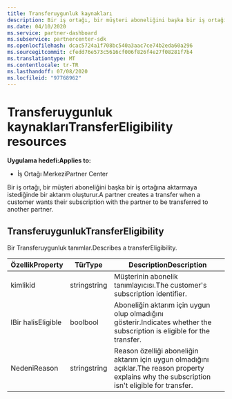 ```yaml
---
title: Transferuygunluk kaynakları
description: Bir iş ortağı, bir müşteri aboneliğini başka bir iş ortağına aktarmaya istediğinde bir aktarım oluşturur.
ms.date: 04/10/2020
ms.service: partner-dashboard
ms.subservice: partnercenter-sdk
ms.openlocfilehash: dcac5724a1f708bc540a3aac7ce74b2eda60a296
ms.sourcegitcommit: cfedd76e573c5616cf006f826f4e27f08281f7b4
ms.translationtype: MT
ms.contentlocale: tr-TR
ms.lasthandoff: 07/08/2020
ms.locfileid: "97768962"
---
```

# <a name="transfereligibility-resources"></a><span data-ttu-id="03cc4-103">Transferuygunluk kaynakları</span><span class="sxs-lookup"><span data-stu-id="03cc4-103">TransferEligibility resources</span></span>

<span data-ttu-id="03cc4-104">**Uygulama hedefi:**</span><span class="sxs-lookup"><span data-stu-id="03cc4-104">**Applies to:**</span></span>

- <span data-ttu-id="03cc4-105">İş Ortağı Merkezi</span><span class="sxs-lookup"><span data-stu-id="03cc4-105">Partner Center</span></span>

<span data-ttu-id="03cc4-106">Bir iş ortağı, bir müşteri aboneliğini başka bir iş ortağına aktarmaya istediğinde bir aktarım oluşturur.</span><span class="sxs-lookup"><span data-stu-id="03cc4-106">A partner creates a transfer when a customer wants their subscription with the partner to be transferred to another partner.</span></span>

## <a name="transfereligibility"></a><span data-ttu-id="03cc4-107">Transferuygunluk</span><span class="sxs-lookup"><span data-stu-id="03cc4-107">TransferEligibility</span></span>

<span data-ttu-id="03cc4-108">Bir Transferuygunluk tanımlar.</span><span class="sxs-lookup"><span data-stu-id="03cc4-108">Describes a transferEligibility.</span></span>

| <span data-ttu-id="03cc4-109">Özellik</span><span class="sxs-lookup"><span data-stu-id="03cc4-109">Property</span></span>              | <span data-ttu-id="03cc4-110">Tür</span><span class="sxs-lookup"><span data-stu-id="03cc4-110">Type</span></span>             | <span data-ttu-id="03cc4-111">Description</span><span class="sxs-lookup"><span data-stu-id="03cc4-111">Description</span></span>                                                                              |
|-----------------------|------------------|------------------------------------------------------------------------------------------|
| <span data-ttu-id="03cc4-112">kimlik</span><span class="sxs-lookup"><span data-stu-id="03cc4-112">id</span></span>                    | <span data-ttu-id="03cc4-113">string</span><span class="sxs-lookup"><span data-stu-id="03cc4-113">string</span></span>           | <span data-ttu-id="03cc4-114">Müşterinin abonelik tanımlayıcısı.</span><span class="sxs-lookup"><span data-stu-id="03cc4-114">The customer's subscription identifier.</span></span>                                                  |
| <span data-ttu-id="03cc4-115">IBir hal</span><span class="sxs-lookup"><span data-stu-id="03cc4-115">isEligible</span></span>            | <span data-ttu-id="03cc4-116">bool</span><span class="sxs-lookup"><span data-stu-id="03cc4-116">bool</span></span>             | <span data-ttu-id="03cc4-117">Aboneliğin aktarım için uygun olup olmadığını gösterir.</span><span class="sxs-lookup"><span data-stu-id="03cc4-117">Indicates whether the subscription is eligible for the transfer.</span></span>                         |
| <span data-ttu-id="03cc4-118">Nedeni</span><span class="sxs-lookup"><span data-stu-id="03cc4-118">Reason</span></span>                | <span data-ttu-id="03cc4-119">string</span><span class="sxs-lookup"><span data-stu-id="03cc4-119">string</span></span>           | <span data-ttu-id="03cc4-120">Reason özelliği aboneliğin aktarım için uygun olmadığını açıklar.</span><span class="sxs-lookup"><span data-stu-id="03cc4-120">The reason property explains why the subscription isn't eligible for transfer.</span></span> |